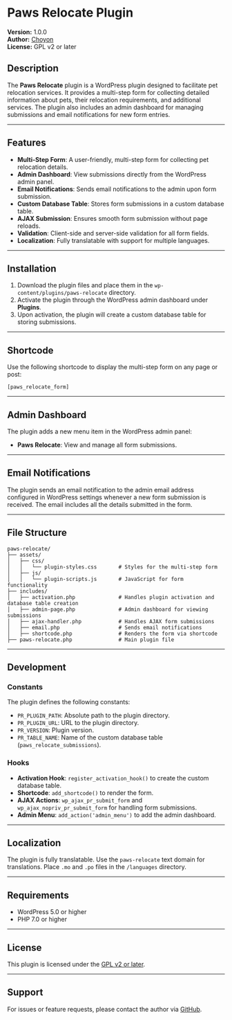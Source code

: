 # Paws Relocate Plugin

**Version:** 1.0.0  
**Author:** [Choyon](https://github.com/choyon-dev)  
**License:** GPL v2 or later  

## Description

The **Paws Relocate** plugin is a WordPress plugin designed to facilitate pet relocation services. It provides a multi-step form for collecting detailed information about pets, their relocation requirements, and additional services. The plugin also includes an admin dashboard for managing submissions and email notifications for new form entries.

---

## Features

- **Multi-Step Form**: A user-friendly, multi-step form for collecting pet relocation details.
- **Admin Dashboard**: View submissions directly from the WordPress admin panel.
- **Email Notifications**: Sends email notifications to the admin upon form submission.
- **Custom Database Table**: Stores form submissions in a custom database table.
- **AJAX Submission**: Ensures smooth form submission without page reloads.
- **Validation**: Client-side and server-side validation for all form fields.
- **Localization**: Fully translatable with support for multiple languages.

---

## Installation

1. Download the plugin files and place them in the `wp-content/plugins/paws-relocate` directory.
2. Activate the plugin through the WordPress admin dashboard under **Plugins**.
3. Upon activation, the plugin will create a custom database table for storing submissions.

---

## Shortcode

Use the following shortcode to display the multi-step form on any page or post:

```plaintext
[paws_relocate_form]
```

---

## Admin Dashboard

The plugin adds a new menu item in the WordPress admin panel:

- **Paws Relocate**: View and manage all form submissions.

---

## Email Notifications

The plugin sends an email notification to the admin email address configured in WordPress settings whenever a new form submission is received. The email includes all the details submitted in the form.

---

## File Structure

```
paws-relocate/
├── assets/
│   ├── css/
│   │   └── plugin-styles.css       # Styles for the multi-step form
│   ├── js/
│   │   └── plugin-scripts.js       # JavaScript for form functionality
├── includes/
│   ├── activation.php              # Handles plugin activation and database table creation
│   ├── admin-page.php              # Admin dashboard for viewing submissions
│   ├── ajax-handler.php            # Handles AJAX form submissions
│   ├── email.php                   # Sends email notifications
│   ├── shortcode.php               # Renders the form via shortcode
├── paws-relocate.php               # Main plugin file
```

---

## Development

### Constants

The plugin defines the following constants:

- `PR_PLUGIN_PATH`: Absolute path to the plugin directory.
- `PR_PLUGIN_URL`: URL to the plugin directory.
- `PR_VERSION`: Plugin version.
- `PR_TABLE_NAME`: Name of the custom database table (`paws_relocate_submissions`).

### Hooks

- **Activation Hook**: `register_activation_hook()` to create the custom database table.
- **Shortcode**: `add_shortcode()` to render the form.
- **AJAX Actions**: `wp_ajax_pr_submit_form` and `wp_ajax_nopriv_pr_submit_form` for handling form submissions.
- **Admin Menu**: `add_action('admin_menu')` to add the admin dashboard.

---

## Localization

The plugin is fully translatable. Use the `paws-relocate` text domain for translations. Place `.mo` and `.po` files in the `/languages` directory.

---

## Requirements

- WordPress 5.0 or higher
- PHP 7.0 or higher

---

## License

This plugin is licensed under the [GPL v2 or later](https://www.gnu.org/licenses/gpl-2.0.html).

---

## Support

For issues or feature requests, please contact the author via [GitHub](https://github.com/choyon-dev).